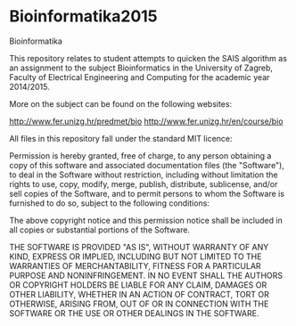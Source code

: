 Bioinformatika2015
==================

Bioinformatika

This repository relates to student attempts to quicken the SAIS algorithm as an assignment to the subject Bioinformatics in the University of Zagreb, Faculty of Electrical Engineering and Computing for the academic year 2014/2015.

More on the subject can be found on the following websites:

http://www.fer.unizg.hr/predmet/bio
http://www.fer.unizg.hr/en/course/bio

All files in this repository fall under the standard MIT licence:

Permission is hereby granted, free of charge, to any person obtaining a copy of this software and associated documentation files (the "Software"), to deal in the Software without restriction, including without limitation the rights to use, copy, modify, merge, publish, distribute, sublicense, and/or sell copies of the Software, and to permit persons to whom the Software is furnished to do so, subject to the following conditions:

The above copyright notice and this permission notice shall be included in all copies or substantial portions of the Software.

THE SOFTWARE IS PROVIDED "AS IS", WITHOUT WARRANTY OF ANY KIND, EXPRESS OR IMPLIED, INCLUDING BUT NOT LIMITED TO THE WARRANTIES OF MERCHANTABILITY, FITNESS FOR A PARTICULAR PURPOSE AND NONINFRINGEMENT. IN NO EVENT SHALL THE AUTHORS OR COPYRIGHT HOLDERS BE LIABLE FOR ANY CLAIM, DAMAGES OR OTHER LIABILITY, WHETHER IN AN ACTION OF CONTRACT, TORT OR OTHERWISE, ARISING FROM, OUT OF OR IN CONNECTION WITH THE SOFTWARE OR THE USE OR OTHER DEALINGS IN THE SOFTWARE.
